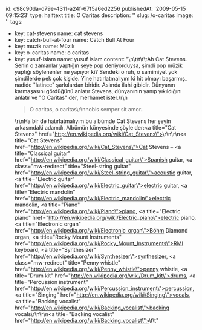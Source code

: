 id: c98c90da-d79e-4311-a24f-67f5a6ed2256
publishedAt: '2009-05-15 09:15:23'
type: halftext
title: O Caritas
description: ''
slug: /o-caritas
image: ''
tags:
  - key: cat-stevens
    name: cat stevens
  - key: catch-bull-at-four
    name: Catch Bull At Four
  - key: muzik
    name: Müzik
  - key: o-caritas
    name: o caritas
  - key: yusuf-islam
    name: yusuf islam
content: "\n\t\t\t\tAh Cat Stevens. Senin o zamanlar yaptığın şeye pop deniyorduysa, şimdi pop müzik yaptığı söylenenler ne yapıyor ki? Sendeki o ruh, o samimiyet yok şimdilerde pek çok kişide. Yine hatırlatmalıyım ki hit olmayı başarmış\_ nadide \"latince\" şarkılardan biridir. Aslında ilahi gibidir. Dünyanın karmaşasını gördüğünü anlatır Stevens, dünyanının yanıp yıkıldığını anlatır ve \"O Caritas\" der, merhamet ister.\r\n<blockquote>O caritas, o caritas\r\nnobis semper sit amor..</blockquote>\r\nHa bir de hatırlatmalıyım bu albümde Cat Stevens her şeyin arkasındaki adamdı. Albümün künyesinde şöyle der:<a title=\"Cat Stevens\" href=\"http://en.wikipedia.org/wiki/Cat_Stevens\"></a>\r\n\r\n<a title=\"Cat Stevens\" href=\"http://en.wikipedia.org/wiki/Cat_Stevens\">Cat Stevens</a> – <a title=\"Classical guitar\" href=\"http://en.wikipedia.org/wiki/Classical_guitar\">Spanish guitar</a>, <a class=\"mw-redirect\" title=\"Steel-string guitar\" href=\"http://en.wikipedia.org/wiki/Steel-string_guitar\">acoustic guitar</a>, <a title=\"Electric guitar\" href=\"http://en.wikipedia.org/wiki/Electric_guitar\">electric guitar</a>, <a title=\"Electric mandolin\" href=\"http://en.wikipedia.org/wiki/Electric_mandolin\">electric mandolin</a>, <a title=\"Piano\" href=\"http://en.wikipedia.org/wiki/Piano\">piano</a>, <a title=\"Electric piano\" href=\"http://en.wikipedia.org/wiki/Electric_piano\">electric piano</a>, <a title=\"Electronic organ\" href=\"http://en.wikipedia.org/wiki/Electronic_organ\">Böhm Diamond organ</a>, <a title=\"Rocky Mount Instruments\" href=\"http://en.wikipedia.org/wiki/Rocky_Mount_Instruments\">RMI keyboard</a>, <a title=\"Synthesizer\" href=\"http://en.wikipedia.org/wiki/Synthesizer\">synthesizer</a>, <a class=\"mw-redirect\" title=\"Penny whistle\" href=\"http://en.wikipedia.org/wiki/Penny_whistle\">penny whistle</a>, <a title=\"Drum kit\" href=\"http://en.wikipedia.org/wiki/Drum_kit\">drums</a>, <a title=\"Percussion instrument\" href=\"http://en.wikipedia.org/wiki/Percussion_instrument\">percussion</a>, <a title=\"Singing\" href=\"http://en.wikipedia.org/wiki/Singing\">vocals</a>, <a title=\"Backing vocalist\" href=\"http://en.wikipedia.org/wiki/Backing_vocalist\">backing vocals</a>\r\n\r\n<a title=\"Backing vocalist\" href=\"http://en.wikipedia.org/wiki/Backing_vocalist\"></a>\t\t"
